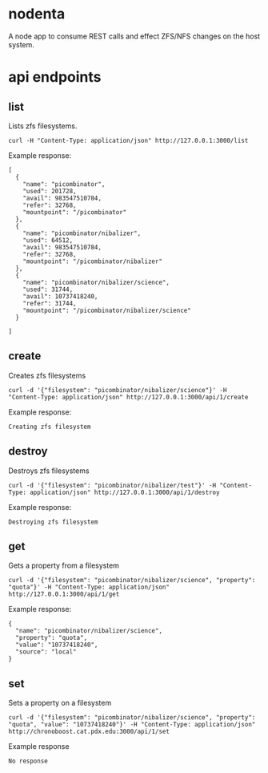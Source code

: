 nodenta
=======


A node app to consume REST calls and effect ZFS/NFS changes on the host system.


api endpoints
=============


list
----

Lists zfs filesystems.

    curl -H "Content-Type: application/json" http://127.0.0.1:3000/list

Example response:

    [
      {
        "name": "picombinator",
        "used": 201728,
        "avail": 983547510784,
        "refer": 32768,
        "mountpoint": "/picombinator"
      },
      {
        "name": "picombinator/nibalizer",
        "used": 64512,
        "avail": 983547510784,
        "refer": 32768,
        "mountpoint": "/picombinator/nibalizer"
      },
      {
        "name": "picombinator/nibalizer/science",
        "used": 31744,
        "avail": 10737418240,
        "refer": 31744,
        "mountpoint": "/picombinator/nibalizer/science"
      }

    ]


create
------

Creates zfs filesystems

    curl -d '{"filesystem": "picombinator/nibalizer/science"}' -H "Content-Type: application/json" http://127.0.0.1:3000/api/1/create


Example response:


    Creating zfs filesystem


destroy
-------

Destroys zfs filesystems

    curl -d '{"filesystem": "picombinator/nibalizer/test"}' -H "Content-Type: application/json" http://127.0.0.1:3000/api/1/destroy


Example response:


    Destroying zfs filesystem


get
---

Gets a property from a filesystem


    curl -d '{"filesystem": "picombinator/nibalizer/science", "property": "quota"}' -H "Content-Type: application/json" http://127.0.0.1:3000/api/1/get


Example response:


    {
      "name": "picombinator/nibalizer/science",
      "property": "quota",
      "value": "10737418240",
      "source": "local"
    }



set
---

Sets a property on a filesystem


    curl -d '{"filesystem": "picombinator/nibalizer/science", "property": "quota", "value": "10737418240"}' -H "Content-Type: application/json" http://chronoboost.cat.pdx.edu:3000/api/1/set

    
Example response


    No response





